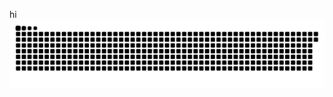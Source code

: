 hi
![snake gif](https://github.com/popbottoms/popbottoms/blob/output/github-contribution-grid-snake-dark.svg)
